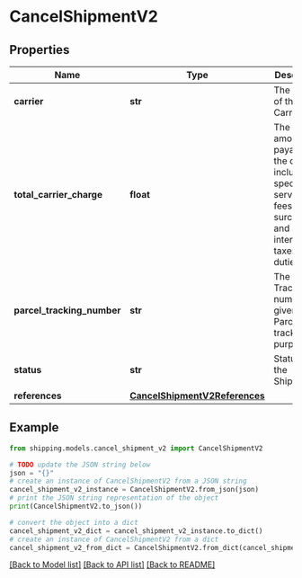 # CancelShipmentV2


## Properties

Name | Type | Description | Notes
------------ | ------------- | ------------- | -------------
**carrier** | **str** | The name of the Carrier. | [optional] 
**total_carrier_charge** | **float** | The total amount payable to the carrier, including special service fees, surcharges, and any international taxes and duties. | [optional] 
**parcel_tracking_number** | **str** | The Tracking number given to the Parcel for tracking purpose. | [optional] 
**status** | **str** | Status of the Shipment. | [optional] 
**references** | [**CancelShipmentV2References**](CancelShipmentV2References.md) |  | [optional] 

## Example

```python
from shipping.models.cancel_shipment_v2 import CancelShipmentV2

# TODO update the JSON string below
json = "{}"
# create an instance of CancelShipmentV2 from a JSON string
cancel_shipment_v2_instance = CancelShipmentV2.from_json(json)
# print the JSON string representation of the object
print(CancelShipmentV2.to_json())

# convert the object into a dict
cancel_shipment_v2_dict = cancel_shipment_v2_instance.to_dict()
# create an instance of CancelShipmentV2 from a dict
cancel_shipment_v2_from_dict = CancelShipmentV2.from_dict(cancel_shipment_v2_dict)
```
[[Back to Model list]](../README.md#documentation-for-models) [[Back to API list]](../README.md#documentation-for-api-endpoints) [[Back to README]](../README.md)


